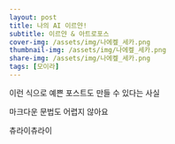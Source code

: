 ```yaml
---
layout: post
title: 나의 AI 이르얀!
subtitle: 이르얀 & 아트로포스
cover-img: /assets/img/나에켚_세카.png
thumbnail-img: /assets/img/나에켚_세카.png
share-img: /assets/img/나에켚_세카.png
tags: [모이라]
---
```


이런 식으로 예쁜 포스트도 만들 수 있다는 사실 

마크다운 문법도 어렵지 않아요

츄라이츄라이
